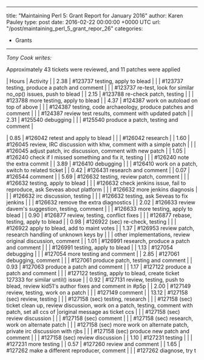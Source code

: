 
---
title: "Maintaining Perl 5: Grant Report for January 2016"
author: Karen Pauley
type: post
date: 2016-02-22 00:00:00 +0000 UTC
url: "/post/maintaining_perl_5_grant_repor_26"
categories:
 - Grants

---

_Tony Cook writes:_

Approximately 43 tickets were reviewed, and 11 patches were applied

| Hours |         Activity |
|  2.38 |         #123737 testing, apply to blead |
|       |         #123737 testing, produce a patch and comment |
|       |         #123737 re-test, look for similar no_op() issues, push to blead |
|  2.15 |         #123788 re-check patch, testing |
|       |         #123788 more testing, apply to blead |
|  4.37 |         #124387 work on autoload on top of above |
|       |         #124387 testing, code archaeology, produce patches and comment |
|       |         #124387 review test results, comment with updated patch |
|  2.31 |         #125540 debugging |
|       |         #125540 produce a patch, testing and comment |


|  0.85 |         #126042 retest and apply to blead |
|       |         #126042 research |
|  1.60 |         #126045 review, IRC discussion with khw, comment with a simple patch |
|       |         #126045 adjust patch, irc discussion, comment with new patch |
|  1.05 |         #126240 check if I missed something and fix it, testing |
|       |         #126240 note the extra commit |
|  3.89 |         #126410 debugging |
|       |         #126410 work on a patch, switch to related ticket |
|  0.42 |         #126431 research and comment |
|  0.07 |         #126544 comment |
|  5.69 |         #126632 testing, review patch, comment |
|       |         #126632 testing, apply to blead |
|       |         #126632 check jenkins issue, fail to reproduce, ask Seveas about platform |
|       |         #126632 more jenkins diagnosis |
|       |         #126632 irc discussion, testing |
|       |         #126632 testing, ask Seveas to fix jenkins |
|       |         #126632 remove the extra diagnostics |
|  2.02 |         #126633 review davem's suggestion, testing, comment |
|       |         #126633 more testing, apply to blead |
|  0.90 |         #126877 review, testing, conflict fixes |
|       |         #126877 rebase, testing, apply to blead |
|  0.98 |         #126922 (sec) re-check, testing |
|       |         #126922 apply to blead, add to maint votes |
|  1.37 |        #126953 review patch, research handling of unknown keys by |
|       |         other implementations, review original discussion, comment |
|  1.01 |         #126991 research, produce a patch and comment |
|       |         #126991 testing, apply to blead |
|  1.13 |         #127054 debugging |
|       |         #127054 more testing and comment |
|  2.85 |         #127061 debugging, comment |
|       |         #127061 produce patch, testing and comment |
|  0.93 |         #127063 produce a patch and comment |
|  1.17 |         #127122 produce a patch and comment |
|       |         #127122 testing, apply to blead, create ticket 127333 for similar until() issue |
|  0.92 |         #127131 review, testing, push to blead, review kid51's author fixes and comment in #p5p |
|  2.00 |         #127149 review, testing, work on a patch |
|       |         #127149 comment |
| 13.12 |         #127158 (sec) review, testing |
|       |         #127158 (sec) testing, research |
|       |         #127158 (sec) ticket clean up, review discussion, work on a patch, testing, comment with patch, set all ccs of |original message as ticket ccs |
|       |         #127158 (sec) review discussion |
|       |         #127158 (sec) comment |
|       |         #127158 (sec) research, work on alternate patch |
|       |         #127158 (sec) more work on alternate patch, private irc discussion with rjbs |
|       |         #127158 (sec) produce new patch and comment |
|       |         #127158 (sec) review discussion |
|  1.10 |         #127231 testing |
|       |         #127231 more testing |
|  0.57 |         #127260 review and comment |
|  1.65 |         #127262 make a different reproducer, comment |
|       |         #127262 diagnose, try t